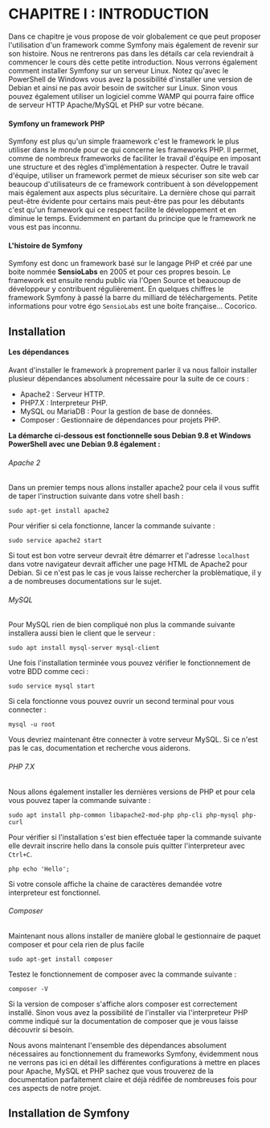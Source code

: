 # CHAPITRE I : INTRODUCTION

Dans ce chapitre je vous propose de voir globalement ce que peut proposer l'utilisation d'un framework comme Symfony mais également de revenir sur son histoire. Nous ne rentrerons pas dans les détails car cela reviendrait à commencer le cours dès cette petite introduction. Nous verrons également comment installer Symfony sur un serveur Linux. Notez qu'avec le PowerShell de Windows vous avez la possibilité d'installer une version de Debian et ainsi ne pas avoir besoin de switcher sur Linux. Sinon vous pouvez également utiliser un logiciel comme WAMP qui pourra faire office de serveur HTTP Apache/MySQL et PHP sur votre bécane.

#### Symfony un framework PHP

Symfony est plus qu'un simple fraamework c'est le framework le plus utiliser dans le monde pour ce qui concerne les frameworks PHP. Il permet, comme de nombreux frameworks de faciliter le travail d'équipe en imposant une structure et des règles d'implémentation à respecter. Outre le travail d'équipe, utiliser un framework permet de mieux sécuriser son site web car beaucoup d'utilisateurs de ce framework contribuent à son développement mais également aux aspects plus sécuritaire. La dernière chose qui parrait peut-être évidente pour certains mais peut-être pas pour les débutants c'est qu'un framework qui ce respect facilite le développement et en diminue le temps. Evidemment en partant du principe que le framework ne vous est pas inconnu.

#### L'histoire de Symfony

Symfony est donc un framework basé sur le langage PHP et créé par une boite nommée **SensioLabs** en 2005 et pour ces propres besoin. Le framework est ensuite rendu public via l'Open Source et beaucoup de développeur y contribuent régulièrement. En quelques chiffres le framework Symfony à passé la barre du milliard de téléchargements. Petite informations pour votre égo `SensioLabs` est une boite française... Cocorico.

## Installation

#### Les dépendances

Avant d'installer le framework à proprement parler il va nous falloir installer plusieur dépendances absolument nécessaire pour la suite de ce cours :

* Apache2 : Serveur HTTP.
* PHP7.X : Interpreteur PHP.
* MySQL ou MariaDB : Pour la gestion de base de données.
* Composer : Gestionnaire de dépendances pour projets PHP.

**La démarche ci-dessous est fonctionnelle sous Debian 9.8 et Windows PowerShell avec une Debian 9.8 également :**

###### Apache 2

Dans un premier temps nous allons installer apache2 pour cela il vous suffit de taper l'instruction suivante dans votre shell bash :

`sudo apt-get install apache2`

Pour vérifier si cela fonctionne, lancer la commande suivante :

`sudo service apache2 start`

Si tout est bon votre serveur devrait être démarrer et l'adresse `localhost` dans votre navigateur devrait afficher une page HTML de Apache2 pour Debian. Si ce n'est pas le cas je vous laisse rechercher la problèmatique, il y a de nombreuses documentations sur le sujet.

###### MySQL

Pour MySQL rien de bien compliqué non plus la commande suivante installera aussi bien le client que le serveur :

`sudo apt install mysql-server mysql-client`

Une fois l'installation terminée vous pouvez vérifier le fonctionnement de votre BDD comme ceci :

`sudo service mysql start`

Si cela fonctionne vous pouvez ouvrir un second terminal pour vous connecter :

`mysql -u root`

Vous devriez maintenant être connecter à votre serveur MySQL. Si ce n'est pas le cas, documentation et recherche vous aiderons.

###### PHP 7.X

Nous allons également installer les dernières versions de PHP et pour cela vous pouvez taper la commande suivante :

`sudo apt install php-common libapache2-mod-php php-cli php-mysql php-curl`

Pour vérifier si l'installation s'est bien effectuée taper la commande suivante elle devrait inscrire hello dans la console puis quitter l'interpreteur avec `Ctrl+C`.

`php echo 'Hello';`

Si votre console affiche la chaine de caractères demandée votre interpreteur est fonctionnel.

###### Composer

Maintenant nous allons installer de manière global le gestionnaire de paquet composer et pour cela rien de plus facile

`sudo apt-get install composer`

Testez le fonctionnement de composer avec la commande suivante :

`composer -V`

Si la version de composer s'affiche alors composer est correctement installé. Sinon vous avez la possibilité de l'installer via l'interpreteur PHP comme indiqué sur la documentation de composer que je vous laisse découvrir si besoin.

Nous avons maintenant l'ensemble des dépendances absolument nécessaires au fonctionnement du frameworks Symfony, évidemment nous ne verrons pas ici en détail les différentes configurations à mettre en places pour Apache, MySQL et PHP sachez que vous trouverez de la documentation parfaitement claire et déjà rédifée de nombreuses fois pour ces aspects de notre projet.


## Installation de Symfony